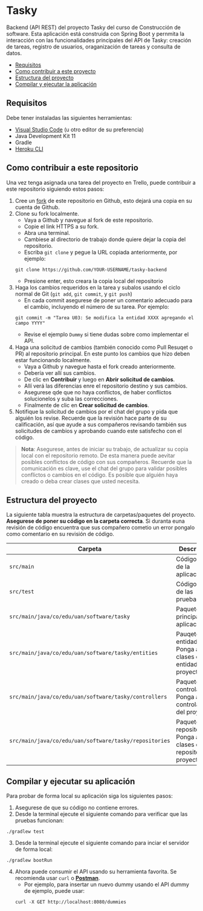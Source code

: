 # Tasky

Backend (API REST) del proyecto Tasky del curso de Construcción de software. Esta aplicación está construida con Spring Boot y pernmita la interacción con las funcionalidades principales del API de Tasky: creación de tareas, registro de usuarios, oraganización de tareas y consulta de datos.

- [Requisitos](#requisitos)
- [Como contribuir a este proyecto](#como-contribuir-a-este-repositorio)
- [Estructura del proyecto](#estructura-del-proyecto)
- [Compilar y ejecutar la aplicación](#compilar-y-ejecutar-su-aplicación)

## Requisitos

Debe tener instaladas las siguientes herramientas:

- [Visual Studio Code](https://code.visualstudio.com/) (u otro editor de su preferencia)
- Java Development Kit 11
- Gradle
- [Heroku CLI](https://devcenter.heroku.com/articles/heroku-cli)

## Como contribuir a este repositorio

Una vez tenga asignada una tarea del proyecto en Trello, puede contribuir a este repositorio siguiendo estos pasos:

1. Cree un [fork](https://docs.github.com/en/get-started/quickstart/fork-a-repo) de este repositorio en Github, esto dejará una copia en su cuenta de Github.
2. Clone su fork localmente.
    - Vaya a Github y navegue al fork de este repositorio.
    - Copie el link HTTPS a su fork.
    - Abra una terminal.
    - Cambiese al directorio de trabajo donde quiere dejar la copia del repositorio.
    - Escriba `git clone` y pegue la URL copiada anteriormente, por ejemplo:
    ```
    git clone https://github.com/YOUR-USERNAME/tasky-backend
    ```
    - Presione enter, esto creara la copia local del repositorio
3. Haga los cambios requeridos en la tarea y subalos usando el ciclo normal de Git (`git add`, `git commit`, y `git push`)
    - En cada commit asegurese de poner un comentario adecuado para el cambio, incluyendo el número de su tarea. Por ejemplo:
    ```
    git commit -m "Tarea U03: Se modifica la entidad XXXX agregando el campo YYYY"
    ```
    - Revise el ejemplo `Dummy` si tiene dudas sobre como implementar el API.
4. Haga una solicitud de cambios (también conocido como Pull Resuqet o PR) al repositorio principal. En este punto los cambios que hizo deben estar funcionando localmente. 
    - Vaya a Github y navegue hasta el fork creado anteriormente. 
    - Debería ver allí sus cambios.
    - De clic en **Contribuir** y luego en **Abrir solicitud de cambios**. 
    - Allí verá las diferencias enre el repositorio destino y sus cambios. 
    - Asegurese qde que no haya conflictos, de haber conflictos solucionelos y suba las correcciones.
    - Finalmente de clic en **Crear solicitud de cambios**.
5. Notifique la solicitud de cambios por el chat del grupo y pida que alguién los revise. Recuerde que la revisión hace parte de su calificación, así que ayude a sus compañeros revisando también sus solicitudes de cambios y aprobando cuando este satisfecho con el código.

> **Nota**: Asegurese, antes de iniciar su trabajo, de actualizar su copia local con el repositorio remoto. De esta manera puede aevitar posibles conflictos de código con sus compañeros. Recuerde que la comunicación es clave, use el chat del grupo para validar posibles conflictos o cambios en el código. Es posible que alguién haya creado o deba crear clases que usted necesita.

## Estructura del proyecto

La siguiente tabla muestra la estructura de carpetas/paquetes del proyecto. **Asegurese de poner su código en la carpeta correcta**. Si duranta euna revisión de código encuentra que sus compañero cometio un error pongalo como comentario en su revisión de código.

| Carpeta | Descripción |
|---------|-------------|
|`src/main`|Código fuente de la aplicación|
|`src/test`|Código fuente de las pruebas|
|`src/main/java/co/edu/uan/software/tasky`|Paquete principal de la aplicación|
|`src/main/java/co/edu/uan/software/tasky/entities`|Pauqete de entidades: Ponga acá las clases de entidad del proyecto|
|`src/main/java/co/edu/uan/software/tasky/controllers`|Paquete de controladores: Ponga acá los controladores del proyecto|
|`src/main/java/co/edu/uan/software/tasky/repositories`|Paquete de repositorios: Ponga acá las clases de repositorio del proyecto|

## Compilar y ejecutar su aplicación

Para probar de forma local su aplicación siga los siguientes pasos:

1. Asegurese de que su código no contiene errores.
2. Desde la terminal ejecute el siguiente comando para verificar que las pruebas funcionan:
```
./gradlew test
```
3. Desde la terminal ejecute el siguiente comando para inciar el servidor de forma local:
```
./gradlew bootRun
```
4. Ahora puede consumir el API usando su herramienta favorita. Se recomienda usar `curl` o **[Postman](https://www.postman.com/)**.
    - Por ejemplo, para insertar un nuevo dummy usando el API dummy de ejemplo, puede usar:
    ```
    curl -X GET http://localhost:8080/dummies
    ```